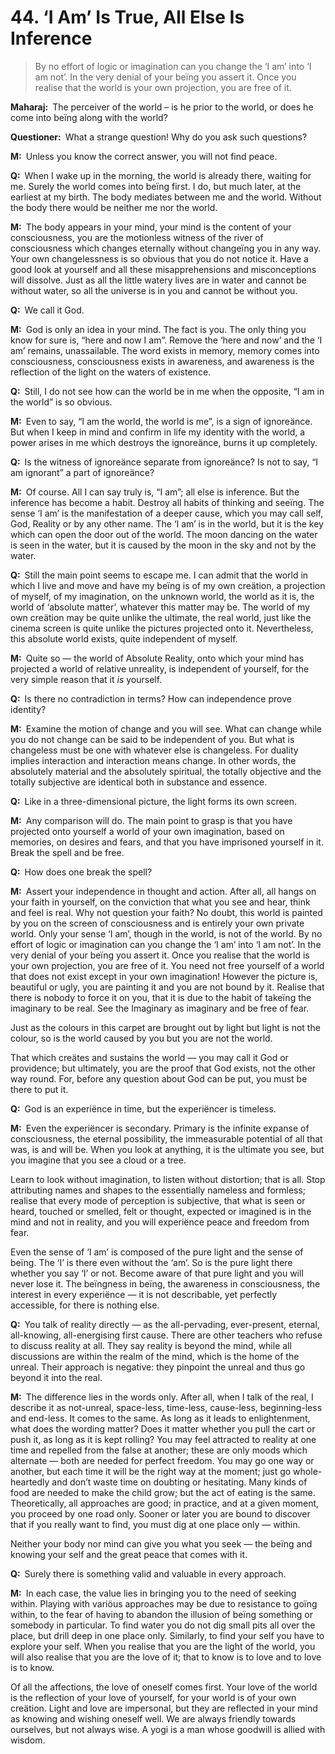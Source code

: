 # 44. ‘I Am’ Is True, All Else Is Inference

>By no effort of logic or imagination can you change the ‘I am’ into ‘I am not’. 
In the very denial of your beïng you assert it. 
Once you realise that the world is your own projection, you are free of it.

**Maharaj:**&ensp;The perceiver of the world – is he prior to the world, or does he come into beïng along with the world?

**Questioner:**&ensp;What a strange question! 
Why do you ask such questions?

**M:**&ensp;Unless you know the correct answer, you will not find peace.

**Q:**&ensp;When I wake up in the morning, the world is already there, waiting for me. 
Surely the world comes into beïng first. 
I do, but much later, at the earliest at my birth. 
The body mediates between me and the world. 
Without the body there would be neither me nor the world.

**M:**&ensp;The body appears in your mind, your mind is the content of your consciousness, you are the motionless witness of the river of consciousness which changes eternally without changeïng you in any way. 
Your own changelessness is so obvious that you do not notice it. 
Have a good look at yourself and all these misapprehensions and misconceptions will dissolve. 
Just as all the little watery lives are in water and cannot be without water, so all the universe is in you and cannot be without you.

**Q:**&ensp;We call it God.

**M:**&ensp;God is only an idea in your mind. 
The fact is you. 
The only thing you know for sure is, “here and now I am”. 
Remove the ‘here and now’ and the ‘I am’ remains, unassailable. 
The word exists in memory, memory comes into consciousness, consciousness exists in awareness, and awareness is the reflection of the light on the waters of existence.

**Q:**&ensp;Still, I do not see how can the world be in me when the opposite, “I am in the world” is so obvious.

**M:**&ensp;Even to say, “I am the world, the world is me”, is a sign of ignoreänce. 
But when I keep in mind and confirm in life my identity with the world, a power arises in me which destroys the ignoreänce, burns it up completely.

**Q:**&ensp;Is the witness of ignoreänce separate from ignoreänce? 
Is not to say, “I am ignorant” a part of ignoreänce?

**M:**&ensp;Of course. 
All I can say truly is, “I am”; all else is inference. 
But the inference has become a habit. 
Destroy all habits of thinking and seeïng. 
The sense ‘I am’ is the manifestation of a deeper cause, which you may call self, God, Reality or by any other name. 
The ‘I am’ is in the world, but it is the key which can open the door out of the world. 
The moon dancing on the water is seen in the water, but it is caused by the moon in the sky and not by the water.

**Q:**&ensp;Still the main point seems to escape me. 
I can admit that the world in which I live and move and have my beïng is of my own creätion, a projection of myself, of my imagination, on the unknown world, the world as it is, the world of ‘absolute matter’, whatever this matter may be. 
The world of my own creätion may be quite unlike the ultimate, the real world, just like the cinema screen is quite unlike the pictures projected onto it. 
Nevertheless, this absolute world exists, quite independent of myself.

**M:**&ensp;Quite so — the world of Absolute Reality, onto which your mind has projected a world of relative unreality, is independent of yourself, for the very simple reason that it *is* yourself. 

**Q:**&ensp;Is there no contradiction in terms? 
How can independence prove identity?

**M:**&ensp;Examine the motion of change and you will see. 
What can change while you do not change can be said to be independent of you. 
But what is changeless must be one with whatever else is changeless. 
For duality implies interaction and interaction means change. 
In other words, the absolutely material and the absolutely spiritual, the totally objective and the totally subjective are identical both in substance and essence.

**Q:**&ensp;Like in a three-dimensional picture, the light forms its own screen.

**M:**&ensp;Any comparison will do. 
The main point to grasp is that you have projected onto yourself a world of your own imagination, based on memories, on desires and fears, and that you have imprisoned yourself in it. 
Break the spell and be free.

**Q:**&ensp;How does one break the spell?

**M:**&ensp;Assert your independence in thought and action. 
After all, all hangs on your faith in yourself, on the conviction that what you see and hear, think and feel is real. 
Why not question your faith? 
No doubt, this world is painted by you on the screen of consciousness and is entirely your own private world. 
Only your sense ‘I am’, though in the world, is not of the world. 
By no effort of logic or imagination can you change the ‘I am’ into ‘I am not’. 
In the very denial of your beïng you assert it. 
Once you realise that the world is your own projection, you are free of it. 
You need not free yourself of a world that does not exist except in your own imagination! 
However the picture is, beautiful or ugly, you are painting it and you are not bound by it. 
Realise that there is nobody to force it on you, that it is due to the habit of takeïng the imaginary to be real. 
See the Imaginary as imaginary and be free of fear. 

Just as the colours in this carpet are brought out by light but light is not the colour, so is the world caused by you but you are not the world. 

That which creätes and sustains the world — you may call it God or providence; but ultimately, you are the proof that God exists, not the other way round. 
For, before any question about God can be put, you must be there to put it.

**Q:**&ensp;God is an experiënce in time, but the experiëncer is timeless.

**M:**&ensp;Even the experiëncer is secondary. 
Primary is the infinite expanse of consciousness, the eternal possibility, the immeasurable potential of all that was, is and will be. 
When you look at anything, it is the ultimate you see, but you imagine that you see a cloud or a tree. 

Learn to look without imagination, to listen without distortion; that is all. 
Stop attributing names and shapes to the essentially nameless and formless; realise that every mode of perception is subjective, that what is seen or heard, touched or smelled, felt or thought, expected or imagined is in the mind and not in reality, and you will experiënce peace and freedom from fear. 

Even the sense of ‘I am’ is composed of the pure light and the sense of beïng. 
The ‘I’ is there even without the ‘am’. 
So is the pure light there whether you say ‘I’ or not. 
Become aware of that pure light and you will never lose it. 
The beïngness in beïng, the awareness in consciousness, the interest in every experiënce — it is not describable, yet perfectly accessible, for there is nothing else.

**Q:**&ensp;You talk of reality directly — as the all-pervading, ever-present, eternal, all-knowing, all-energising first cause. 
There are other teachers who refuse to discuss reality at all. 
They say reality is beyond the mind, while all discussions are within the realm of the mind, which is the home of the unreal. 
Their approach is negative: they pinpoint the unreal and thus go beyond it into the real.

**M:**&ensp;The difference lies in the words only. 
After all, when I talk of the real, I describe it as not-unreal, space-less, time-less, cause-less, beginning-less and end-less. 
It comes to the same. 
As long as it leads to enlightenment, what does the wording matter? 
Does it matter whether you pull the cart or push it, as long as it is kept rolling? 
You may feel attracted to reality at one time and repelled from the false at another; these are only moods which alternate — both are needed for perfect freedom. 
You may go one way or another, but each time it will be the right way at the moment; just go whole-heartedly and don’t waste time on doubting or hesitating. 
Many kinds of food are needed to make the child grow; but the act of eating is the same. 
Theoretically, all approaches are good; in practice, and at a given moment, you proceed by one road only. 
Sooner or later you are bound to discover that if you really want to find, you must dig at one place only — within. 

Neither your body nor mind can give you what you seek — the beïng and knowing your self and the great peace that comes with it.

**Q:**&ensp;Surely there is something valid and valuable in every approach.

**M:**&ensp;In each case, the value lies in bringing you to the need of seeking within. 
Playing with variöus approaches may be due to resistance to goïng within, to the fear of having to abandon the illusion of beïng something or somebody in particular. 
To find water you do not dig small pits all over the place, but drill deep in one place only. 
Similarly, to find your self you have to explore your self. 
When you realise that you are the light of the world, you will also realise that you are the love of it; that to know is to love and to love is to know. 

Of all the affections, the love of oneself comes first. 
Your love of the world is the reflection of your love of yourself, for your world is of your own creätion. 
Light and love are impersonal, but they are reflected in your mind as knowing and wishing oneself well. 
We are always friendly towards ourselves, but not always wise. 
A <span data-tippy-content="One who practices <em>yoga</em>.">yogi</span> is a man whose goodwill is allied with wisdom.

<script>
export default {
  props: ["slot-key"],
  mounted () {
    tippy("[data-tippy-content]", {allowHTML: true});
  }
}
</script>
